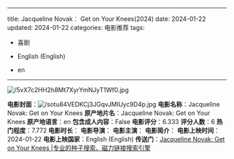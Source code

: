 
---
title: Jacqueline Novak︰ Get on Your Knees(2024)
date: 2024-01-22
updated: 2024-01-22
categories: 电影推荐
tags:

- 喜剧

- English (English)
- en
---

<img src="https://image.tmdb.org/t/p/original/5vX7c2HH2h8Mt7XyrYmNJyT1Wf0.jpg" alt="/5vX7c2HH2h8Mt7XyrYmNJyT1Wf0.jpg" title="/5vX7c2HH2h8Mt7XyrYmNJyT1Wf0.jpg">

**电影封面**：<img src="https://image.tmdb.org/t/p/w200/sotu84VEDKCj3JGqvJMIUyc9D4p.jpg" alt="/sotu84VEDKCj3JGqvJMIUyc9D4p.jpg" title="/sotu84VEDKCj3JGqvJMIUyc9D4p.jpg">
**电影名称**：Jacqueline Novak: Get on Your Knees
**原产地片名**：Jacqueline Novak: Get on Your Knees
**原产地语言**：en
**包含成人内容**：False
**电影评分**：6.333
**评分人数**：6
**热门程度**：7.772
**电影时长**：
**电影导演**：
**电影主演**：
**电影简介**：
**电影上映时间**：2024-01-22
**电影上映国家**：English (English)
**传送门**：[Jacqueline Novak: Get on Your Knees |专业的种子搜索、磁力链接搜索引擎](https://movie.amd794.com:2083/?search=Jacqueline%20Novak%3A%20Get%20on%20Your%20Knees&ordering=&mode=match_phrase&page_size=10&page=1)

